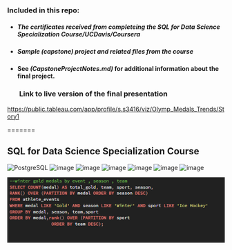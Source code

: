 
### Included in this repo:

##### <ul><li>The certificates received from completeing the SQL for Data Science Specialization Course/UCDavis/Coursera</li></ul>
##### <ul><li>Sample (capstone) project and related files from the course</li></ul>
#### <ul><li>See *(CapstoneProjectNotes.md)* for additional information about the final project. 

### <ul>Link to live version of the final presentation</ul>

https://public.tableau.com/app/profile/s.s3416/viz/Olymp_Medals_Trends/Story1 

=======
## SQL for Data Science Specialization Course

![PostgreSQL](https://a11ybadges.com/badge?logo=postgresql)  ![image](https://github.com/ssoehdata/SQL_for_Data_Science_Specialization_Course/assets/150803481/7fdb4c26-a680-4985-9bc9-39a147d4f8d3) ![image](https://img.shields.io/badge/Microsoft_SQL_Server-CC2927?style=for-the-badge&logo=microsoft-sql-server&logoColor=white) ![image](https://img.shields.io/badge/SQLite-07405E?style=for-the-badge&logo=sqlite&logoColor=white) ![image](https://img.shields.io/badge/Databricks-FF3621?style=for-the-badge&logo=Databricks&logoColor=white) 
![image](https://img.shields.io/badge/Spark%20AR-FF5C83?style=for-the-badge&logo=SparkAR&logoColor=white)  	![image](https://img.shields.io/badge/Microsoft_Excel-217346?style=for-the-badge&logo=microsoft-excel&logoColor=white) 


![alt text](https://github.com/ssoehdata/SQL_for_Data_Science_Specialization_Course/blob/main/Courses/4_SQL_for_DataScience_Capstone_Project/Capstone_Project/Final_Project_Materials/SQLQueries_examples/goldmedal_window_function.png) 




